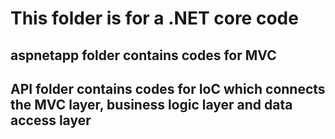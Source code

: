 # This folder is for a .NET core code
## aspnetapp folder contains codes for MVC
## API folder contains codes for IoC which connects the MVC layer, business logic layer and data access layer
